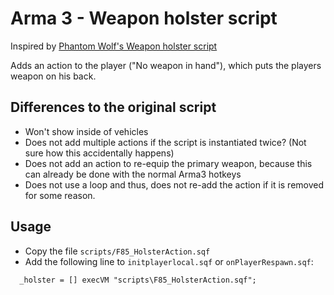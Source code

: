 # Arma 3 - Weapon holster script

Inspired by [Phantom Wolf's Weapon holster script](https://www.armaholic.com/page.php?id=30571)

Adds an action to the player ("No weapon in hand"), which puts the players weapon on his back.

## Differences to the original script

- Won't show inside of vehicles
- Does not add multiple actions if the script is instantiated twice? (Not sure how this accidentally happens)
- Does not add an action to re-equip the primary weapon, because this can already be done with the normal Arma3 hotkeys
- Does not use a loop and thus, does not re-add the action if it is removed for some reason.
  
## Usage
 
- Copy the file `scripts/F85_HolsterAction.sqf`
- Add the following line to `initplayerlocal.sqf` or `onPlayerRespawn.sqf`:
```
  _holster = [] execVM "scripts\F85_HolsterAction.sqf";
```
